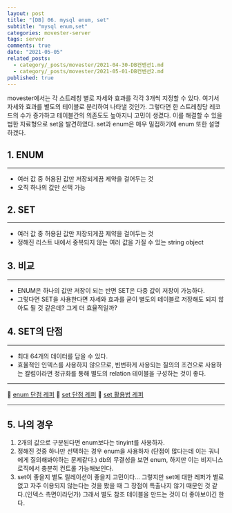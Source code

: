 ```yaml
---
layout: post
title: "[DB] 06. mysql enum, set"
subtitle: "mysql enum,set"
categories: movester-server
tags: server
comments: true
date: "2021-05-05"
related_posts:
  - category/_posts/movester/2021-04-30-DB컨벤션1.md
  - category/_posts/movester/2021-05-01-DB컨벤션2.md
published: true
---
```


movester에서는 각 스트레칭 별로 자세와 효과를 각각 3개씩 지정할 수 있다.
여기서 자세와 효과를 별도의 테이블로 분리하여 나타낼 것인가. 그렇다면 한 스트레칭당
레코드의 수가 증가하고 테이블간의 의존도도 높아지니 고민이 생겼다.
이를 해결할 수 있을 법한 자료형으로 set을 발견하였다.
set과 enum은 매우 밀접하기에 enum 또한 설명하겠다.

## 1. ENUM

---

- 여러 값 중 허용된 값만 저장되게끔 제약을 걸어두는 것
- 오직 하나의 값만 선택 가능

## 2. SET

---

- 여러 값 중 허용된 값만 저장되게끔 제약을 걸어두는 것
- 정해진 리스트 내에서 중복되지 않는 여러 값을 가질 수 있는 string object

## 3. 비교

---

- ENUM은 하나의 값만 저장이 되는 반면 SET은 다중 값이 저장이 가능하다.
- 그렇다면 SET을 사용한다면 자세와 효과를 굳이 별도의 테이블로 저장해도 되지 않아도 될 것 같은데? 그게 더 효율적일까?

## 4. SET의 단점

---

- 최대 64개의 데이터를 담을 수 있다.
- 효율적인 인덱스를 사용하지 않으므로, 빈번하게 사용되는 질의의 조건으로 사용하는 칼럼이라면 정규화를 통해 별도의 relation 테이블을 구성하는 것이 좋다.

---

🔗 [enum 단점 레퍼](https://velog.io/@leejh3224/%EB%B2%88%EC%97%AD-MySQL%EC%9D%98-ENUM-%ED%83%80%EC%9E%85%EC%9D%84-%EC%82%AC%EC%9A%A9%ED%95%98%EC%A7%80-%EB%A7%90%EC%95%84%EC%95%BC-%ED%95%A0-8%EA%B0%80%EC%A7%80-%EC%9D%B4%EC%9C%A0)
🔗 [set 단점 레퍼](https://judekim.tistory.com/53)
🔗 [set 활용법 레퍼](https://yahwang.github.io/posts/32)

---

## 5. 나의 경우

1. 2개의 값으로 구분된다면 enum보다는 tinyint를 사용하자.
2. 정해진 것중 하나만 선택하는 경우 enum을 사용하자 (단점이 많다는데 이는 궈니에게 질의해봐야하는 문제같다.) db의 무결성을 보면 enum, 하지만 이는 비지니스 로직에서 충분히 컨트롤 가능해보인다.
3. set이 좋을지 별도 릴레이션이 좋을지 고민이다...
   그렇지만 set에 대한 레퍼가 별로 없고 자주 이용되지 않는다는 것을 봤을 때 그 장점이 특출나지 않기 때문인 것 같다.(인덱스 측면이라던가) 그래서 별도 참조 테이블을 만드는 것이 더 좋아보이긴 한다.

